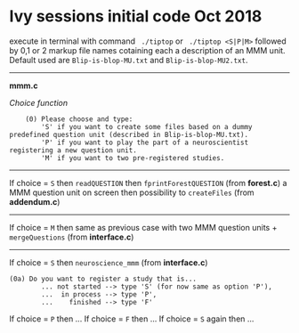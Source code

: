 # Ivy sessions initial code Oct 2018

execute in terminal with command ` ./tiptop`  or ` ./tiptop <S|P|M>` followed by 0,1 or 2 markup file names cotaining each a description of an MMM unit. Default used are `Blip-is-blop-MU.txt` and `Blip-is-blop-MU2.txt`.

---

**mmm.c**

*Choice function*

```
	(0) Please choose and type:
	    'S' if you want to create some files based on a dummy predefined question unit (described in Blip-is-blop-MU.txt).
	    'P' if you want to play the part of a neuroscientist registering a new question unit.
	    'M' if you want to two pre-registered studies.
```

---

If choice = `S` then `readQUESTION` then `fprintForestQUESTION` (from **forest.c**) a MMM question unit on screen then possibility to `createFiles` (from **addendum.c**)

----

If choice = `M` then same as previous case with two MMM question units + `mergeQuestions` (from **interface.c**)

----

If choice = `S` then `neuroscience_mmm` (from **interface.c**)

```
(0a) Do you want to register a study that is...
	    ... not started --> type 'S' (for now same as option 'P'),
	    ...  in process --> type 'P',
	    ...    finished --> type 'F'
```
If choice = `P` then ...
If choice = `F` then ...
If choice = `S` again then ...

